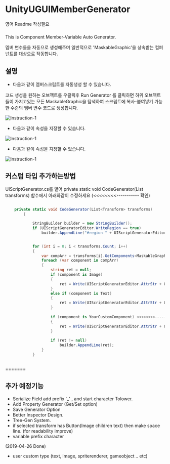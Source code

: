 # UnityUGUIMemberGenerator
 영어 Readme 작성필요
 ###
 This is Component Member-Variable Auto Generator.
  
 멤버 변수들을 자동으로 생성해주며 일반적으로 'MaskableGraphic'을 상속받는 
 컴퍼넌트를 대상으로 작동합니다. 
 
 ## 설명
 
 * 다음과 같이 멤버스크립트를 자동생성 할 수 있습니다.
  
  코드 생성을 원하는 오브젝트를 우클릭후 Run Generator 를 클릭하면 하위 오브젝트들이 가지고있는
  모든 MaskableGraphic을 탐색하여 스크립트에 복사-붙여넣기 가능한 수준의 멤버 변수 코드로 생성합니다.
  
![Instruction-1](https://github.com/shlifedev/UnityUGUIMemberGenerator/blob/master/ScreenShots/inst1.gif)
* 다음과 같이 속성을 지정할 수 있습니다.
  
![Instruction-1](https://github.com/shlifedev/UnityUGUIMemberGenerator/blob/master/ScreenShots/inst2.gif)
* 다음과 같이 속성을 지정할 수 있습니다.
  
![Instruction-1](https://github.com/shlifedev/UnityUGUIMemberGenerator/blob/master/ScreenShots/inst3.gif)


 ## 커스텀 타입 추가하는방법
  UIScriptGenerator.cs를 열어 private static void CodeGenerator(List<Transform> transforms) 함수에서
  아래와같이 수정하세요 (<<<<<<<<-----------  확인)
 
``` csharp

    private static void CodeGenerator(List<Transform> transforms)
        {

            StringBuilder builder = new StringBuilder();
            if (UIScriptGeneratorEditor.WriteRegion == true)
                builder.AppendLine("#region " + UIScriptGeneratorEditor.Region + "\n");


            for (int i = 0; i < transforms.Count; i++)
            {
                var compArr = transforms[i].GetComponents<MaskableGraphic>();  <<<<<<<<----------- Add Your Custom Component.
                foreach (var component in compArr)
                {
                    string ret = null;
                    if (component is Image)
                    {
                        ret = Write(UIScriptGeneratorEditor.AttrStr + UIScriptGeneratorEditor.AplStr, component.GetType().Name, component.name);
                    }
                    else if (component is Text)
                    {
                        ret = Write(UIScriptGeneratorEditor.AttrStr + UIScriptGeneratorEditor.AplStr, component.GetType().Name, component.name);
                    }
                    
                    if (component is YourCustomComponent) <<<<<<<<-----------
                    {
                        ret = Write(UIScriptGeneratorEditor.AttrStr + UIScriptGeneratorEditor.AplStr, component.GetType().Name, component.name);
                    }
                    
                    if (ret != null)
                        builder.AppendLine(ret);
                }
            }
            
```
=======
 ## 추가 예정기능 
  - Serialize Field add prefix '_' , and start character Tolower.
  - Add Property Generator (Get/Set option)
  - Save Generator Option
  - Better Inspector Design.
  - Tree-Gen System.
  - if selected transform has Button(Image children text) then make space line. (for readability improve)
  - variable prefix character
  
  (2019-04-26 Done)
  * user custom type (text, image, spriterenderer, gameobject .. etc)
   
  
